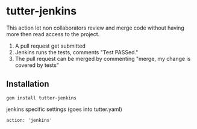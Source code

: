 # tutter-jenkins

This action let non collaborators review
and merge code without having more then read access to the project.

1. A pull request get submitted
2. Jenkins runs the tests, comments "Test PASSed."
3. The pull request can be merged by commenting "merge, my change is covered by tests"

## Installation

    gem install tutter-jenkins

jenkins specific settings (goes into tutter.yaml)

    action: 'jenkins'
